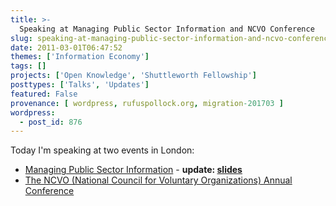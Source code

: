 ```yaml
---
title: >-
  Speaking at Managing Public Sector Information and NCVO Conference
slug: speaking-at-managing-public-sector-information-and-ncvo-conference
date: 2011-03-01T06:47:52
themes: ['Information Economy']
tags: []
projects: ['Open Knowledge', 'Shuttleworth Fellowship']
posttypes: ['Talks', 'Updates']
featured: False
provenance: [ wordpress, rufuspollock.org, migration-201703 ]
wordpress:
  - post_id: 876
---
```


Today I'm speaking at two events in London:

 * [Managing Public Sector Information][managing] - **update: [slides][managing-slides]**
 * [The NCVO (National Council for Voluntary Organizations) Annual Conference][ncvo]

[managing-slides]: http://m.okfn.org/files/talks/managing_public_sector_information_20110301/index.html

[managing]: http://www.guardian.co.uk/managing-information
[ncvo]: http://www.ncvo-vol.org.uk/annualconference2011

